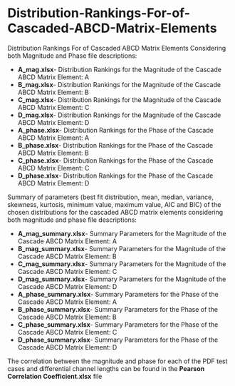 # Distribution-Rankings-For-of-Cascaded-ABCD-Matrix-Elements
Distribution Rankings For of Cascaded ABCD Matrix Elements Considering both Magnitude and Phase file descriptions: 
* **A_mag.xlsx**- Distribution Rankings for the Magnitude of the Cascade ABCD Matrix Element: A
* **B_mag.xlsx**- Distribution Rankings for the Magnitude of the Cascade ABCD Matrix Element: B
* **C_mag.xlsx**- Distribution Rankings for the Magnitude of the Cascade ABCD Matrix Element: C
* **D_mag.xlsx**- Distribution Rankings for the Magnitude of the Cascade ABCD Matrix Element: D
* **A_phase.xlsx**- Distribution Rankings for the Phase of the Cascade ABCD Matrix Element: A
* **B_phase.xlsx**- Distribution Rankings for the Phase of the Cascade ABCD Matrix Element: B
* **C_phase.xlsx**- Distribution Rankings for the Phase of the Cascade ABCD Matrix Element: C
* **D_phase.xlsx**- Distribution Rankings for the Phase of the Cascade ABCD Matrix Element: D

Summary of parameters (best fit distribution, mean, median, variance, skewness, kurtosis, minimum value, maximum value, AIC and BIC) of the chosen distributions for the cascaded ABCD matrix elements considering both magnitude and phase file descriptions:
* **A_mag_summary.xlsx**- Summary Parameters for the Magnitude of the Cascade ABCD Matrix Element: A
* **B_mag_summary.xlsx**- Summary Parameters for the Magnitude of the Cascade ABCD Matrix Element: B
* **C_mag_summary.xlsx**- Summary Parameters for the Magnitude of the Cascade ABCD Matrix Element: C
* **D_mag_summary.xlsx**- Summary Parameters for the Magnitude of the Cascade ABCD Matrix Element: D
* **A_phase_summary.xlsx**- Summary Parameters for the Phase of the Cascade ABCD Matrix Element: A
* **B_phase_summary.xlsx**- Summary Parameters for the Phase of the Cascade ABCD Matrix Element: B
* **C_phase_summary.xlsx**- Summary Parameters for the Phase of the Cascade ABCD Matrix Element: C
* **D_phase_summary.xlsx**- Summary Parameters for the Phase of the Cascade ABCD Matrix Element: D

The correlation between the magnitude and phase for each of the PDF test cases and differential channel lengths can be found in the **Pearson Correlation Coefficient.xlsx** file
